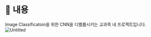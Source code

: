 # 📖 내용
Image Classificatoin을 위한 CNN을 디벨롭시키는 교과목 내 프로젝트입니다.
![Untitled](https://prod-files-secure.s3.us-west-2.amazonaws.com/82ec99c6-b300-4c41-8f74-6d2abe0b7817/22cdc171-8ade-4195-8c5b-9707d57d38d3/Untitled.png)
